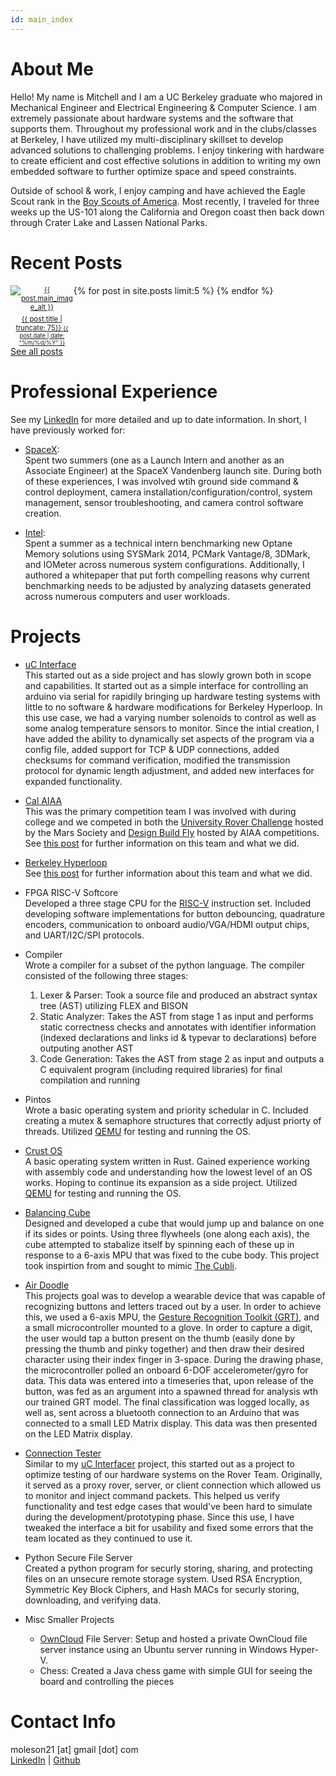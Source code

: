 ```yaml
---
id: main_index
---
```

# About Me
Hello! My name is Mitchell and I am a UC Berkeley graduate who majored in Mechanical Engineer and Electrical Engineering & Computer Science. I am extremely passionate about hardware systems and the software that supports them. Throughout my professional work and in the clubs/classes at Berkeley, I have utilized my multi-disciplinary skillset to develop advanced solutions to challenging problems. I enjoy tinkering with hardware to create efficient and cost effective solutions in addition to writing my own embedded software to further optimize space and speed constraints.

Outside of school & work, I enjoy camping and have achieved the Eagle Scout rank in the [Boy Scouts of America](https://www.scouting.org/). Most recently, I traveled for three weeks up the US-101 along the California and Oregon coast then back down through Crater Lake and Lassen National Parks.

# Recent Posts
<div style="width:100%; float:left" markdown="1">
{% for post in site.posts limit:5 %}
<div style="font-size:80%; width:20%; word-wrap:break-word; text-align:center; float:left;" markdown="1">
<a href="{{ post.url }}">
<img src="{{ post.main_image }}" alt="{{ post.main_image_alt }}" style="padding-bottom:0.5em;"/>
<br />
{{ post.title | truncate: 75}}
<small>{{ post.date | date: "%m/%d/%Y" }}</small>
</a>
</div>
{% endfor %}
</div>

[See all posts](blog/)

# Professional Experience
See my [LinkedIn](https://www.linkedin.com/in/mitchell-oleson-42381a101/) for more detailed and up to date information. In short, I have previously worked for:

- [SpaceX](https://www.spacex.com/): <br />
  Spent two summers (one as a Launch Intern and another as an Associate Engineer) at the SpaceX Vandenberg launch site. During both of these experiences, I was involved wtih ground side command & control deployment, camera installation/configuration/control, system management, sensor troubleshooting, and camera control software creation.

- [Intel](https://www.intel.com): <br />
  Spent a summer as a technical intern benchmarking new Optane Memory solutions using SYSMark 2014, PCMark Vantage/8, 3DMark, and IOMeter across numerous system configurations. Additionally, I authored a whitepaper that put forth compelling reasons why current benchmarking needs to be adjusted by analyzing datasets generated across numerous computers and user workloads.


# Projects

- [uC Interface](https://moleson21.github.io/uc-interface) <br />
  This started out as a side project and has slowly grown both in scope and capabilities. It started out as a simple interface for controlling an arduino via serial for rapidily bringing up hardware testing systems with little to no software & hardware modifications for Berkeley Hyperloop. In this use case, we had a varying number solenoids to control as well as some analog temperature sensors to monitor. Since the intial creation, I have added the ability to dynamically set aspects of the program via a config file, added support for TCP & UDP connections, added checksums for command verification, modified the transmission protocol for dynamic length adjustment, and added new interfaces for expanded functionality.

- [Cal AIAA](https://aiaa.berkeley.edu/) <br />
  This was the primary competition team I was involved with during college and we competed in both the [University Rover Challenge](http://urc.marssociety.org/) hosted by the Mars Society and [Design Build Fly](https://www.aiaadbf.org/) hosted by AIAA competitions. See [this post](2018/12/10/cal-aiaa-club.md) for further information on this team and what we did.

- [Berkeley Hyperloop](https://berkeleyhyperloop.com/) <br />
  See [this post](2018/12/10/berkeley-hyperloop-club.md) for further information about this team and what we did. 

- FPGA RISC-V Softcore <br />
  Developed a three stage CPU for the [RISC-V](https://riscv.org/) instruction set. Included developing software implementations for button debouncing, quadrature encoders, communication to onboard audio/VGA/HDMI output chips, and UART/I2C/SPI protocols.

- Compiler <br />
  Wrote a compiler for a subset of the python language. The compiler consisted of the following three stages:
  1. Lexer & Parser: Took a source file and produced an abstract syntax tree (AST) utilizing FLEX and BISON
  1. Static Analyzer: Takes the AST from stage 1 as input and performs static correctness checks and annotates with identifier information (indexed declarations and links id & typevar to declarations) before outputing another AST
  1. Code Generation: Takes the AST from stage 2 as input and outputs a C equivalent program (including required libraries) for final compilation and running

- Pintos <br />
  Wrote a basic operating system and priority schedular in C. Included creating a mutex & semaphore structures that correctly adjust priorty of threads. Utilized [QEMU](https://www.qemu.org/) for testing and running the OS.

- [Crust OS](https://github.com/moleson21/crust-os) <br />
  A basic operating system written in Rust. Gained experience working with assembly code and understanding how the lowest level of an OS works. Hoping to continue its expansion as a side project. Utilized [QEMU](https://www.qemu.org/) for testing and running the OS.

- [Balancing Cube](https://github.com/moleson21/ME135_BalancingCube) <br />
  Designed and developed a cube that would jump up and balance on one if its sides or points. Using three flywheels (one along each axis), the cube attempted to stabalize itself by spinning each of these up in response to a 6-axis MPU that was fixed to the cube body. This project took inspirtion from and sought to mimic [The Cubli](https://www.youtube.com/watch?v=n_6p-1J551Y).

- [Air Doodle](https://github.com/williampsmith/air-doodle) <br />
  This projects goal was to develop a wearable device that was capable of recognizing buttons and letters traced out by a user. In order to achieve this, we used a 6-axis MPU, the [Gesture Recognition Toolkit (GRT)](https://github.com/nickgillian/grt), and a small microcontroller mounted to a glove. In order to capture a digit, the user would tap a button present on the thumb (easily done by pressing the thumb and pinky together) and then draw their desired character using their index finger in 3-space. During the drawing phase, the microcontroller polled an onboard 6-DOF accelerometer/gyro for data. This data was entered into a timeseries that, upon release of the button, was fed as an argument into a spawned thread for analysis wth our trained GRT model. The final classification was logged locally, as well as, sent across a bluetooth connection to an Arduino that was connected to a small LED Matrix display. This data was then presented on the LED Matrix display.

- [Connection Tester](https://github.com/moleson21/connection-tester) <br />
  Similar to my [uC Interfacer](https://moleson21.github.io/uC-Interface) project, this started out as a project to optimize testing of our hardware systems on the Rover Team. Originally, it served as a proxy rover, server, or client connection which allowed us to monitor and inject command packets. This helped us verify functionality and test edge cases that would've been hard to simulate during the development/prototyping phase. Since this use, I have tweaked the interface a bit for usability and fixed some errors that the team located as they continued to use it.

- Python Secure File Server <br />
  Created a python program for securly storing, sharing, and protecting files on an unsecure remote storage system. Used RSA Encryption, Symmetric Key Block Ciphers, and Hash MACs for securly storing, downloading, and verifying data.

- Misc Smaller Projects
  - [OwnCloud](https://owncloud.org/) File Server: Setup and hosted a private OwnCloud file server instance using an Ubuntu server running in Windows Hyper-V.
  - Chess: Created a Java chess game with simple GUI for seeing the board and controlling the pieces


# Contact Info
moleson21 [at] gmail [dot] com <br />
[LinkedIn](https://www.linkedin.com/in/mitchell-oleson-42381a101/) | [Github](https://moleson21.github.com)

